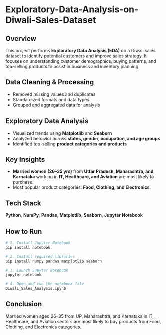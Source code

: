 # Exploratory-Data-Analysis-on-Diwali-Sales-Dataset

## Overview

This project performs **Exploratory Data Analysis (EDA)** on a Diwali sales dataset to identify potential customers and improve sales strategy. It focuses on understanding customer demographics, buying patterns, and top-selling products to assist in business and inventory planning.

## Data Cleaning & Processing

* Removed missing values and duplicates
* Standardized formats and data types
* Grouped and aggregated data for analysis

## Exploratory Data Analysis

* Visualized trends using **Matplotlib** and **Seaborn**
* Analyzed behavior across **states, gender, occupation, and age groups**
* Identified top-selling **product categories and products**

## Key Insights

* **Married women (26–35 yrs)** from **Uttar Pradesh, Maharashtra, and Karnataka** working in **IT, Healthcare, and Aviation** are most likely to purchase.
* Most popular product categories: **Food, Clothing, and Electronics**.

## Tech Stack

**Python**, **NumPy**, **Pandas**, **Matplotlib**, **Seaborn**, **Jupyter Notebook**

## How to Run

```bash
# 1. Install Jupyter Notebook
pip install notebook

# 2. Install required libraries
pip install numpy pandas matplotlib seaborn

# 3. Launch Jupyter Notebook
jupyter notebook

# 4. Open and run the notebook file
Diwali_Sales_Analysis.ipynb
```

## Conclusion

Married women aged 26–35 from UP, Maharashtra, and Karnataka in IT, Healthcare, and Aviation sectors are most likely to buy products from Food, Clothing, and Electronics categories.

